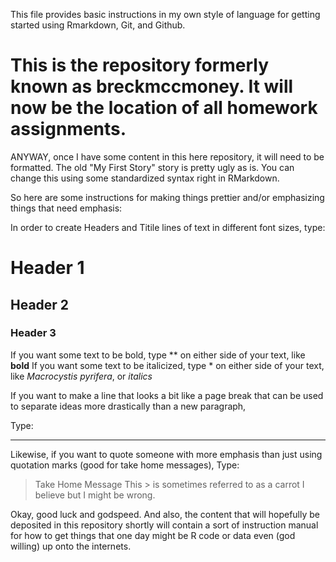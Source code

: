 This file provides basic instructions in my own style of language for getting started using Rmarkdown, Git, and Github. 

# This is the repository formerly known as breckmccmoney. It will now be the location of all homework assignments.

ANYWAY, once I have some content in this here repository, it will need to be formatted.
The old "My First Story" story is pretty ugly as is. You can change this using some standardized syntax right in RMarkdown.

So here are some instructions for making things prettier and/or emphasizing things that need emphasis:

In order to create Headers and Titile lines of text in different font sizes, type:

# Header 1
## Header 2
### Header 3

If you want some text to be bold, type ** on either side of your text, like **bold**
If you want some text to be italicized, type * on either side of your text, like *Macrocystis pyrifera*, or *italics*

If you want to make a line that looks a bit like a page break that can be used to separate ideas more drastically than a new paragraph,

Type: 
***
Likewise, if you want to quote someone with more emphasis than just using quotation marks (good for take home messages), Type:
> Take Home Message
This > is sometimes referred to as a carrot I believe but I might be wrong.

Okay, good luck and godspeed. And also, the content that will hopefully be deposited in this repository shortly will contain a sort of instruction manual for how to get things that one day might be R code or data even (god willing) up onto the internets.
